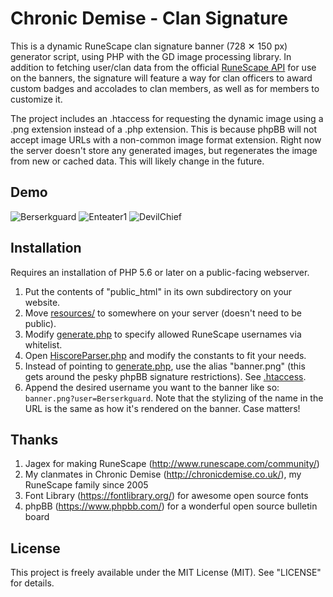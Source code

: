 # Chronic Demise - Clan Signature

This is a dynamic RuneScape clan signature banner (728 &#x2715; 150 px) generator script, using PHP with the GD image
processing library. In addition to fetching user/clan data from the official [RuneScape API][] for use on the banners,
the signature will feature a way for clan officers to award custom badges and accolades to clan members, as well as for
members to customize it.

The project includes an .htaccess for requesting the dynamic image using a .png extension instead of a .php extension.
This is because phpBB will not accept image URLs with a non-common image format extension. Right now the server doesn't
store any generated images, but regenerates the image from new or cached data. This will likely change in the future.

## Demo

![Berserkguard](http://berserkguard.com/random/cd/sig/banner.png?user=Berserkguard&theme=0 "Berserkguard")
![Enteater1](http://berserkguard.com/random/cd/sig/banner.png?user=Enteater1&theme=1 "Enteater1")
![DevilChief](http://berserkguard.com/random/cd/sig/banner.png?user=DevilChief&theme=2 "DevilChief")

## Installation

Requires an installation of PHP 5.6 or later on a public-facing webserver.

1. Put the contents of "public_html" in its own subdirectory on your website.
2. Move [resources/][] to somewhere on your server (doesn't need to be public).
2. Modify [generate.php][] to specify allowed RuneScape usernames via whitelist.
3. Open [HiscoreParser.php][] and modify the constants to fit your needs.
4. Instead of pointing to [generate.php][], use the alias "banner.png" (this gets around the pesky phpBB signature
   restrictions). See [.htaccess][].
5. Append the desired username you want to the banner like so: `banner.png?user=Berserkguard`. Note that the stylizing 
   of the name in the URL is the same as how it's rendered on the banner. Case matters!

## Thanks

1. Jagex for making RuneScape (http://www.runescape.com/community/)
2. My clanmates in Chronic Demise (http://chronicdemise.co.uk/), my RuneScape family since 2005
3. Font Library (https://fontlibrary.org/) for awesome open source fonts
4. phpBB (https://www.phpbb.com/) for a wonderful open source bulletin board

## License

This project is freely available under the MIT License (MIT). See "LICENSE" for details.

[RuneScape API]: http://services.runescape.com/m=rswiki/en/Hiscores_APIs
[resources/]: https://github.com/chronic-demise/clan-signature/tree/master/resources
[generate.php]: https://github.com/chronic-demise/clan-signature/blob/master/public_html/generate.php
[.htaccess]: https://github.com/chronic-demise/clan-signature/blob/master/public_html/.htaccess
[HiscoreParser.php]: https://github.com/chronic-demise/clan-signature/blob/master/public_html/HiscoreParser.php
